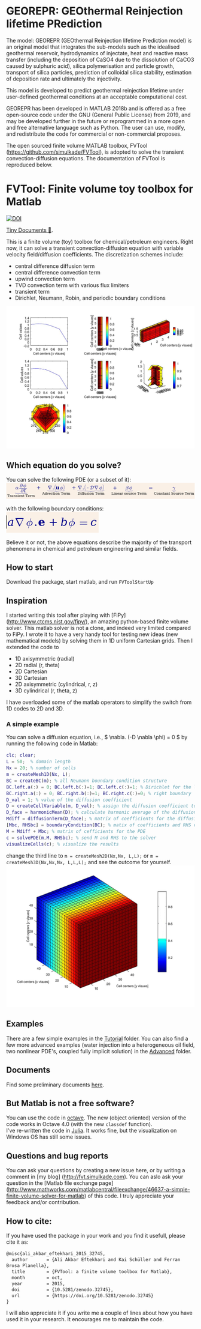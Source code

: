 # GEOREPR: GEOthermal Reinjection lifetime PRediction

The model: GEOREPR (GEOthermal Reinjection lifetime Prediction model) is an original model that integrates the sub-models such as the idealised geothermal reservoir, hydrodynamics of injectate, heat and reactive mass transfer (including the deposition of CaSO4 due to the dissolution of CaCO3 caused by sulphuric acid), silica polymerisation and particle growth, transport of silica particles, prediction of colloidal silica stability, estimation of deposition rate and ultimately the injectivity.

This model is developed to predict geothermal reinjection lifetime under user-defined geothermal conditions at an acceptable computational cost. 

GEOREPR has been developed in MATLAB 2018b and is offered as a free open-source code under the GNU (General Public License) from 2019, and may be developed further in the future or reprogrammed in a more open and free alternative language such as Python. The user can use, modify, and redistribute the code for commercial or non-commercial proposes.

The open sourced finite volume MATLAB toolbox, FVTool (https://github.com/simulkade/FVTool), is adopted to solve the transient convection-diffusion equations. The documentation of FVTool is reproduced below.

# FVTool: Finite volume toy toolbox for Matlab

[![DOI](https://zenodo.org/badge/doi/10.5281/zenodo.18156.svg)](http://dx.doi.org/10.5281/zenodo.18156)

[Tiny Documents :blue_book:](http://htmlpreview.github.io/?https://github.com/simulkade/FVTool/blob/master/html/FVTdemo.html).

This is a finite volume (toy) toolbox for chemical/petroleum engineers.
Right now, it can solve a transient convection-diffusion equation with variable velocity field/diffusion coefficients. The discretization schemes
include:
  * central difference diffusion term
  * central difference convection term
  * upwind convection term
  * TVD convection term with various flux limiters
  * transient term
  * Dirichlet, Neumann, Robin, and periodic boundary conditions

![diffusion pde](FVTool/Tests/diff_pde.jpg)

## Which equation do you solve?
You can solve the following PDE (or a subset of it):  
![advection diffusion](FVTool/pde.png)

with the following boundary conditions:  
![boundary condition](FVTool/boundarycond.png)

Believe it or not, the above equations describe the majority of the transport phenomena in chemical and petroleum engineering and similar fields.

## How to start
Download the package, start matlab, and run
   `FVToolStartUp`

## Inspiration
I started writing this tool after playing with [FiPy] (http://www.ctcms.nist.gov/fipy/), an amazing python-based finite volume solver.
This matlab solver is not a clone, and indeed very limited compared to FiPy.
I wrote it to have a very handy tool for testing new ideas (new mathematical models) by solving them in 1D uniform Cartesian grids.
Then I extended the code to
  * 1D axisymmetric (radial)
  * 2D radial (r, theta)
  * 2D Cartesian
  * 3D Cartesian
  * 2D axisymmetric (cylindrical, r, z)
  * 3D cylindrical (r, theta, z)

I have overloaded some of the matlab operators to simplify the switch from 1D codes to 2D and 3D.

### A simple example
You can solve a diffusion equation, i.e., $ \nabla. (-D \nabla \phi) = 0 $ by running the following code in Matlab:
```matlab
clc; clear;
L = 50;  % domain length
Nx = 20; % number of cells
m = createMesh1D(Nx, L);
BC = createBC(m); % all Neumann boundary condition structure
BC.left.a(:) = 0; BC.left.b(:)=1; BC.left.c(:)=1; % Dirichlet for the left boundary
BC.right.a(:) = 0; BC.right.b(:)=1; BC.right.c(:)=0; % right boundary
D_val = 1; % value of the diffusion coefficient
D = createCellVariable(m, D_val); % assign the diffusion coefficient to the cells
D_face = harmonicMean(D); % calculate harmonic average of the diffusion coef on the cell faces
Mdiff = diffusionTerm(D_face); % matrix of coefficients for the diffusion term
[Mbc, RHSbc] = boundaryCondition(BC); % matix of coefficients and RHS vector for the BC
M = Mdiff + Mbc; % matrix of cefficients for the PDE
c = solvePDE(m,M, RHSbc); % send M and RHS to the solver
visualizeCells(c); % visualize the results
```
change the third line to `m = createMesh2D(Nx,Nx, L,L);` or `m = createMesh3D(Nx,Nx,Nx, L,L,L);` and see the outcome for yourself.  
![diff 3D](FVTool/Tests/diff_pde_3d.jpg)

## Examples
There are a few simple examples in the [Tutorial](https://github.com/simulkade/FVTool/tree/master/Examples/Tutorial) folder.
You can also find a few more advanced examples (water injection into a heterogeneous oil field, two nonlinear PDE's, coupled
fully implicit solution) in the [Advanced](https://github.com/simulkade/FVTool/tree/master/Examples/Advanced) folder.

## Documents
Find some preliminary documents [here](http://htmlpreview.github.io/?https://github.com/simulkade/FVTool/blob/master/html/FVTdemo.html).


## But Matlab is not a free software?
You can use the code in [octave](http://www.gnu.org/software/octave/). The new (object oriented) version of the code works in Octave 4.0 (with the new `classdef` function).  
I've re-written the code in [Julia](http://julialang.org/). It works fine, but the visualization on Windows OS has still some issues.

## Questions and bug reports
You can ask your questions by creating a new issue here, or by writing a comment in [my blog] (http://fvt.simulkade.com). You can aslo ask your question in the [Matlab file exchange page] (http://www.mathworks.com/matlabcentral/fileexchange/46637-a-simple-finite-volume-solver-for-matlab) of this code. I truly appreciate your feedback and/or contribution.

## How to cite:
If you have used the package in your work and you find it usefull, please cite it as:
```
@misc{ali_akbar_eftekhari_2015_32745,
  author       = {Ali Akbar Eftekhari and Kai Schüller and Ferran Brosa Planella},
  title        = {FVTool: a finite volume toolbox for Matlab},
  month        = oct,
  year         = 2015,
  doi          = {10.5281/zenodo.32745},
  url          = {https://doi.org/10.5281/zenodo.32745}
}
```
I will also appreciate it if you write me a couple of lines about how you have used it in your research. It encourages me to maintain the code.
